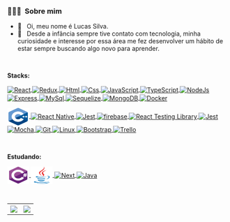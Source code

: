 <h3> 👨🏻‍💻 &nbsp;Sobre mim </h3>

- 👋 &nbsp; Oi, meu nome é Lucas Silva.
- 🤔 &nbsp; Desde a infância sempre tive contato com tecnologia, minha curiosidade e interesse por essa área me fez desenvolver um hábito de estar sempre buscando algo novo para aprender.
<br>

**Stacks:**

<p align="left">
  <a href="https://reactjs.org/">
    <img align="center" alt="React" height="40" width="50" src="https://cdn.jsdelivr.net/gh/devicons/devicon/icons/react/react-original-wordmark.svg">
  </a>
  <a href="https://redux.js.org/">
    <img align="center" alt="Redux" height="40" width="50" src="https://cdn.jsdelivr.net/gh/devicons/devicon/icons/redux/redux-original.svg">
  </a>
  <a href="https://en.wikipedia.org/wiki/HTML">
    <img align="center" alt="Html" height="40" width="50" src="https://cdn.jsdelivr.net/gh/devicons/devicon/icons/html5/html5-plain-wordmark.svg">
  </a>
  <a href="https://en.wikipedia.org/wiki/CSS">
    <img align="center" alt="Css" height="40" width="50" src="https://cdn.jsdelivr.net/gh/devicons/devicon/icons/css3/css3-plain-wordmark.svg">
  </a>
  <a href="https://en.wikipedia.org/wiki/JavaScript">
    <img align="center" alt="JavaScript" height="40" width="50" src="https://cdn.jsdelivr.net/gh/devicons/devicon/icons/javascript/javascript-original.svg">
  </a>
  <a href="https://www.typescriptlang.org/">
    <img align="center" alt="TypeScript" height="40" width="50" src="https://cdn.jsdelivr.net/gh/devicons/devicon/icons/typescript/typescript-original.svg">
  </a>
  <a href="https://nodejs.org/en/">
    <img align="center" alt="NodeJs" height="40" width="50" src="https://cdn.jsdelivr.net/gh/devicons/devicon/icons/nodejs/nodejs-original.svg">
  </a>
  <a href="http://expressjs.com/">
    <img align="center" alt="Express" height="40" width="50" src="https://cdn.jsdelivr.net/gh/devicons/devicon/icons/express/express-original-wordmark.svg">
  </a>
  <a href="https://www.mysql.com/">
    <img align="center" alt="MySql" height="40" width="50" src="https://cdn.jsdelivr.net/gh/devicons/devicon/icons/mysql/mysql-original-wordmark.svg">
  </a>
  <a href="https://sequelize.org/">
    <img align="center" alt="Sequelize" height="40" width="50" src="https://cdn.jsdelivr.net/gh/devicons/devicon/icons/sequelize/sequelize-original.svg">
  </a>
  <a href="https://www.mongodb.com/">
    <img align="center" alt="MongoDB" height="40" width="50" src="https://cdn.jsdelivr.net/gh/devicons/devicon/icons/mongodb/mongodb-plain-wordmark.svg">
  </a>
  <a href="https://www.docker.com/">
    <img align="center" alt="Docker" height="40" width="50" src="https://cdn.jsdelivr.net/gh/devicons/devicon/icons/docker/docker-plain-wordmark.svg">
  </a>
</p>

<p align="left">
  <a href="https://www.w3schools.com/cpp/" target="_blank" rel="noreferrer"> 
    <img align="center" src="https://raw.githubusercontent.com/devicons/devicon/master/icons/cplusplus/cplusplus-original.svg" alt="cplusplus" width="50" height="40"/> 
  </a> 
  <a href="https://reactnative.dev/">
    <img align="center" alt="React Native" height="40" width="50" src="https://cdn.jsdelivr.net/gh/devicons/devicon/icons/react/react-original.svg">
  </a>
  <a href="https://expo.dev/">
    <img align="center" alt="Jest" height="40" width="50" src="https://www.svgrepo.com/show/373753/light-expo.svg">
  </a>
  <a href="https://firebase.google.com/" target="_blank" rel="noreferrer"> 
    <img align="center" src="https://www.vectorlogo.zone/logos/firebase/firebase-icon.svg" alt="firebase" width="50" height="40"/> 
  </a>
  <a href="https://testing-library.com/">
    <img align="center" alt="React Testing Library" height="40" width="50" src="https://testing-library.com/img/octopus-64x64.png">
  </a>
  <a href="https://jestjs.io/">
    <img align="center" alt="Jest" height="40" width="50" src="https://cdn.jsdelivr.net/gh/devicons/devicon/icons/jest/jest-plain.svg">
  </a>
  <a href="https://mochajs.org/">
    <img align="center" alt="Mocha" height="40" width="50" src="https://cdn.jsdelivr.net/gh/devicons/devicon/icons/mocha/mocha-plain.svg">
  </a>
  <a href="https://git-scm.com/">
    <img align="center" alt="Git" height="40" width="50" src="https://cdn.jsdelivr.net/gh/devicons/devicon/icons/git/git-original.svg">
  </a>
  <a href="https://en.wikipedia.org/wiki/Linux">
    <img align="center" alt="Linux" height="40" width="50" src="https://cdn.jsdelivr.net/gh/devicons/devicon/icons/linux/linux-original.svg">
  </a>
  <a href="https://getbootstrap.com/">
    <img align="center" alt="Bootstrap" height="40" width="50" src="https://cdn.jsdelivr.net/gh/devicons/devicon/icons/bootstrap/bootstrap-original.svg">
  </a>
  <a href="https://trello.com/">
    <img align="center" alt="Trello" height="40" width="50" src="https://cdn.jsdelivr.net/gh/devicons/devicon/icons/trello/trello-plain.svg">
  </a>
</p>

</br>

**Estudando:**

<p align="left">
  <a href="https://www.w3schools.com/cs/" target="_blank" rel="noreferrer"> 
    <img align="center" src="https://raw.githubusercontent.com/devicons/devicon/master/icons/csharp/csharp-original.svg" alt="csharp" width="50" height="40"/> 
  </a>
  <a href="https://www.java.com" target="_blank" rel="noreferrer"> 
    <img align="center" src="https://raw.githubusercontent.com/devicons/devicon/master/icons/java/java-original.svg" alt="java" width="50" height="40"/> 
  </a>
  <a href="https://nextjs.org/">
    <img align="center" alt="Next" height="40" width="50" src="https://cdn.jsdelivr.net/gh/devicons/devicon/icons/nextjs/nextjs-original.svg">
  </a>
  <a href="https://www.python.org/">
    <img align="center" alt="Java" height="40" width="50" src="https://cdn.jsdelivr.net/gh/devicons/devicon/icons/python/python-original-wordmark.svg">
  </a>
</p>

</br>

<div align="center">
  <table border="0">
    <tr>
      <td><img align="center" src="https://github-readme-stats.vercel.app/api?username=lucassilvafs&count_private=true&show_icons=true&theme=transparent&hide_border=true" /></td>
      <td><img align="center" src="https://github-readme-stats.vercel.app/api/top-langs/?username=lucassilvafs&langs_count=6&theme=transparent&hide_border=true&layout=donut" /></td>
    </tr>
  </table>
</div>
